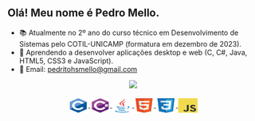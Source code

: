## Olá! Meu nome é Pedro Mello.

- 📚 Atualmente no 2º ano do curso técnico em Desenvolvimento de Sistemas pelo COTIL-UNICAMP (formatura em dezembro de 2023).
- 🌱 Aprendendo a desenvolver aplicações desktop e web (C, C#, Java, HTML5, CSS3 e JavaScript).
- 📩 Email: pedritohsmello@gmail.com

<div align="center">
  <a href="https://github.com/pmello06">
  <img height="180em" src="https://github-readme-stats.vercel.app/api?username=pmello06&show_icons=true&theme=dark&include_all_commits=true&count_private=true"/>
</div>
  
 <div align="center" style="display: inline_block"><br>
  <img align="center" alt="pmello-C" height="30" width="40" src="https://github.com/devicons/devicon/blob/master/icons/c/c-original.svg">
  <img align="center" alt="pmello-CSharp" height="30" width="40" src="https://github.com/devicons/devicon/blob/master/icons/csharp/csharp-original.svg">
  <img align="center" alt="pmello-Java" height="30" width="40" src="https://github.com/devicons/devicon/blob/master/icons/java/java-original.svg">
  <img align="center" alt="pmello-HTML" height="30" width="40" src="https://github.com/devicons/devicon/blob/master/icons/html5/html5-original.svg">
  <img align="center" alt="pmello-CSS" height="30" width="40" src="https://github.com/devicons/devicon/blob/master/icons/css3/css3-original.svg">
  <img align="center" alt="pmello-JavaScript" height="30" width="40" src="https://github.com/devicons/devicon/blob/master/icons/javascript/javascript-original.svg">
</div>
